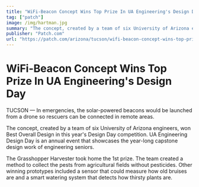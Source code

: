```yaml
---
title: "WiFi-Beacon Concept Wins Top Prize In UA Engineering's Design Day"
tag: ["patch"]
image: /img/hartman.jpg
summary: "The concept, created by a team of six University of Arizona engineers, won Best Overall Design in this year's Design Day competition. UA Engineering Design Day is an annual event that showcases the year-long capstone design work of engineering seniors."
publisher: "Patch.com"
url: "https://patch.com/arizona/tucson/wifi-beacon-concept-wins-top-prize-ua-engineerings-design-day"
---
```

# WiFi-Beacon Concept Wins Top Prize In UA Engineering's Design Day

TUCSON — In emergencies, the solar-powered beacons would be launched from a drone so rescuers can be connected in remote areas.

The concept, created by a team of six University of Arizona engineers, won Best Overall Design in this year's Design Day competition. UA Engineering Design Day is an annual event that showcases the year-long capstone design work of engineering seniors.

The Grasshopper Harvester took home the 1st prize. The team created a method to collect the pests from agricultural fields without pesticides. Other winning prototypes included a sensor that could measure how old bruises are and a smart watering system that detects how thirsty plants are.